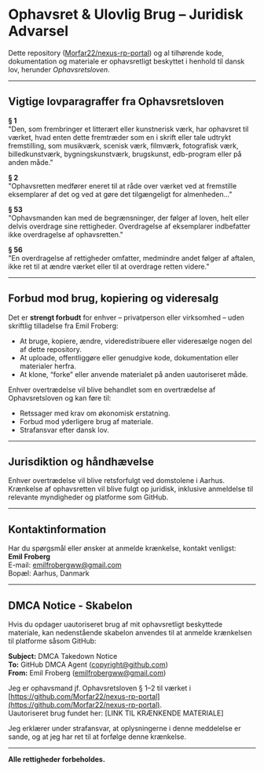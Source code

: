 # Ophavsret & Ulovlig Brug – Juridisk Advarsel

Dette repository ([Morfar22/nexus-rp-portal](https://github.com/Morfar22/nexus-rp-portal)) og al tilhørende kode, dokumentation og materiale er ophavsretligt beskyttet i henhold til dansk lov, herunder *Ophavsretsloven*.

---

## Vigtige lovparagraffer fra Ophavsretsloven

**§ 1**  
"Den, som frembringer et litterært eller kunstnerisk værk, har ophavsret til værket, hvad enten dette fremtræder som en i skrift eller tale udtrykt fremstilling, som musikværk, scenisk værk, filmværk, fotografisk værk, billedkunstværk, bygningskunstværk, brugskunst, edb-program eller på anden måde."

**§ 2**  
"Ophavsretten medfører eneret til at råde over værket ved at fremstille eksemplarer af det og ved at gøre det tilgængeligt for almenheden..."

**§ 53**  
"Ophavsmanden kan med de begrænsninger, der følger af loven, helt eller delvis overdrage sine rettigheder. Overdragelse af eksemplarer indbefatter ikke overdragelse af ophavsretten."

**§ 56**  
"En overdragelse af rettigheder omfatter, medmindre andet følger af aftalen, ikke ret til at ændre værket eller til at overdrage retten videre."

---

## Forbud mod brug, kopiering og videresalg

Det er **strengt forbudt** for enhver – privatperson eller virksomhed – uden skriftlig tilladelse fra Emil Froberg:

- At bruge, kopiere, ændre, videredistribuere eller videresælge nogen del af dette repository.  
- At uploade, offentliggøre eller genudgive kode, dokumentation eller materialer herfra.  
- At klone, “forke” eller anvende materialet på anden uautoriseret måde.

Enhver overtrædelse vil blive behandlet som en overtrædelse af Ophavsretsloven og kan føre til:

- Retssager med krav om økonomisk erstatning.  
- Forbud mod yderligere brug af materiale.  
- Strafansvar efter dansk lov.

---

## Jurisdiktion og håndhævelse

Enhver overtrædelse vil blive retsforfulgt ved domstolene i Aarhus. Krænkelse af ophavsretten vil blive fulgt op juridisk, inklusive anmeldelse til relevante myndigheder og platforme som GitHub.

---

## Kontaktinformation

Har du spørgsmål eller ønsker at anmelde krænkelse, kontakt venligst:  
**Emil Froberg**  
E-mail: emilfrobergww@gmail.com  
Bopæl: Aarhus, Danmark

---

## DMCA Notice - Skabelon

Hvis du opdager uautoriseret brug af mit ophavsretligt beskyttede materiale, kan nedenstående skabelon anvendes til at anmelde krænkelsen til platforme såsom GitHub:

**Subject:** DMCA Takedown Notice  
**To:** GitHub DMCA Agent (copyright@github.com)  
**From:** Emil Froberg (emilfrobergww@gmail.com)  

Jeg er ophavsmand jf. Ophavsretsloven § 1–2 til værket i [https://github.com/Morfar22/nexus-rp-portal](https://github.com/Morfar22/nexus-rp-portal).  
Uautoriseret brug fundet her: [LINK TIL KRÆNKENDE MATERIALE]

Jeg erklærer under strafansvar, at oplysningerne i denne meddelelse er sande, og at jeg har ret til at forfølge denne krænkelse.

---

**Alle rettigheder forbeholdes.**
